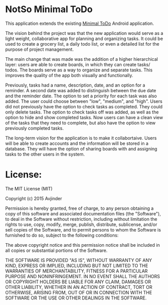 # NotSo Minimal ToDo

This application extends the existing [Minimal ToDo](https://github.com/avjinder/Minimal-Todo) Android application.

The vision behind the project was that the new application would serve as a light weight, collaborative app for planning and organizing tasks. It could be used to create a grocery list, a daily todo list, or even a detailed list for the purpose of project management.

The main change that was made was the addition of a higher hierarchical layer: users are able to create boards, in which they can create tasks/ todos. The boards serve as a way to organize and separate tasks. This improves the quality of the app both visually and functionally.

Previously, tasks had a name, description, date, and an option for a reminder. A second date was added to distinguish between the due date and the reminder date. The option to set a priority for each task was also added. The user could choose between "low", "medium", and "high".
Users did not previously have the option to check tasks as completed. They could only delete tasks. The option to check tasks off was added, as well as the option to hide and show completed tasks. Now users can have a clean view of the tasks that they need to complete, but also have the option to view previously completed tasks.

The long-term vision for the application is to make it collabortaive. Users will be able to create accounts and the information will be stored in a database. They will have the option of sharing boards with and assigning tasks to the other users in the system.

# License:
The MIT License (MIT)

Copyright (c) 2015 Avjinder

Permission is hereby granted, free of charge, to any person obtaining a copy
of this software and associated documentation files (the "Software"), to deal
in the Software without restriction, including without limitation the rights
to use, copy, modify, merge, publish, distribute, sublicense, and/or sell
copies of the Software, and to permit persons to whom the Software is
furnished to do so, subject to the following conditions:

The above copyright notice and this permission notice shall be included in all
copies or substantial portions of the Software.

THE SOFTWARE IS PROVIDED "AS IS", WITHOUT WARRANTY OF ANY KIND, EXPRESS OR
IMPLIED, INCLUDING BUT NOT LIMITED TO THE WARRANTIES OF MERCHANTABILITY,
FITNESS FOR A PARTICULAR PURPOSE AND NONINFRINGEMENT. IN NO EVENT SHALL THE
AUTHORS OR COPYRIGHT HOLDERS BE LIABLE FOR ANY CLAIM, DAMAGES OR OTHER
LIABILITY, WHETHER IN AN ACTION OF CONTRACT, TORT OR OTHERWISE, ARISING FROM,
OUT OF OR IN CONNECTION WITH THE SOFTWARE OR THE USE OR OTHER DEALINGS IN THE
SOFTWARE.

